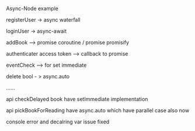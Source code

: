 
Async-Node example


 registerUser -> async waterfall

 loginUser -> async-await

 addBook  --> promise coroutine / promise promisify

 authenticater access token --> callback to promise 

 eventCheck --> for set immediate 

 delete bool - > async.auto


......

api checkDelayed book have setImmediate implementation

api pickBookForReading have async.auto which have parallel case also now

console error and decalring var issue fixed



